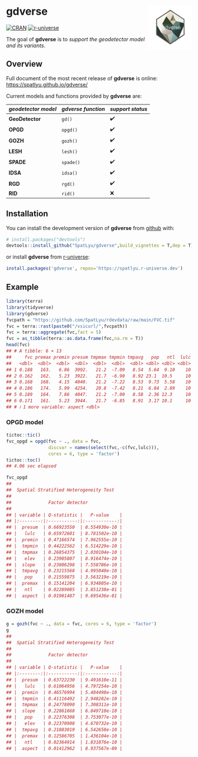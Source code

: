 
<!-- README.md is generated from README.Rmd. Please edit that file -->

# gdverse <img src="man/figures/logo.png" align="right" height="120"/>

<!-- badges: start -->

[![CRAN](https://www.r-pkg.org/badges/version/gdverse)](https://CRAN.R-project.org/package=gdverse)
[![r-universe](https://spatlyu.r-universe.dev/badges/gdverse)](https://spatlyu.r-universe.dev/gdverse)
<!-- badges: end -->

The goal of **gdverse** is to *support the geodetector model and its
variants*.

## Overview

Full document of the most recent release of **gdverse** is online:
<https://spatlyu.github.io/gdverse/>

Current models and functions provided by **gdverse** are:

| *geodetector model* | *gdverse function* | *support status* |
|---------------------|--------------------|------------------|
| **GeoDetector**     | `gd()`             | ✔️               |
| **OPGD**            | `opgd()`           | ✔️               |
| **GOZH**            | `gozh()`           | ✔️               |
| **LESH**            | `lesh()`           | ✔️               |
| **SPADE**           | `spade()`          | ✔️               |
| **IDSA**            | `idsa()`           | ✔️               |
| **RGD**             | `rgd()`            | ✔️               |
| **RID**             | `rid()`            | ❌               |

## Installation

You can install the development version of **gdverse** from
[github](https://github.com/SpatLyu/gdverse) with:

``` r
# install.packages("devtools")
devtools::install_github("SpatLyu/gdverse",build_vignettes = T,dep = T)
```

or install **gdverse** from
[r-universe](https://spatlyu.r-universe.dev/gdverse):

``` r
install.packages('gdverse', repos='https://spatlyu.r-universe.dev')
```

## Example

``` r
library(terra)
library(tidyverse)
library(gdverse)
fvcpath = "https://github.com/SpatLyu/rdevdata/raw/main/FVC.tif"
fvc = terra::rast(paste0("/vsicurl/",fvcpath))
fvc = terra::aggregate(fvc,fact = 5)
fvc = as_tibble(terra::as.data.frame(fvc,na.rm = T))
head(fvc)
## # A tibble: 6 × 13
##     fvc premax premin presum tmpmax tmpmin tmpavg   pop   ntl  lulc  elev slope
##   <dbl>  <dbl>  <dbl>  <dbl>  <dbl>  <dbl>  <dbl> <dbl> <dbl> <dbl> <dbl> <dbl>
## 1 0.188   163.   6.86  3992.   21.2  -7.09   8.54  5.64  9.10    10 1645.  2.96
## 2 0.162   162.   5.23  3922.   21.7  -6.90   8.92 23.1  10.5     10 1539.  1.86
## 3 0.168   168.   4.15  4040.   21.2  -7.22   8.53  9.73  5.58    10 1611.  3.19
## 4 0.186   174.   5.99  4254.   20.8  -7.42   8.21  6.84  2.89    10 1677.  3.32
## 5 0.189   164.   7.86  4047.   21.2  -7.00   8.58  2.36 12.3     10 1643.  2.79
## 6 0.171   161.   5.23  3944.   21.7  -6.85   8.91  3.17 10.1     10 1553.  1.93
## # ℹ 1 more variable: aspect <dbl>
```

### OPGD model

``` r
tictoc::tic()
fvc_opgd = opgd(fvc ~ ., data = fvc, 
                discvar = names(select(fvc,-c(fvc,lulc))),
                cores = 6, type = 'factor')
tictoc::toc()
## 4.06 sec elapsed
```

``` r
fvc_opgd
## 
##  Spatial Stratified Heterogeneity Test 
##  
##              Factor detector            
## 
## | variable | Q-statistic |   P-value    |
## |:--------:|:-----------:|:------------:|
## |  presum  | 0.66923550  | 8.554930e-10 |
## |   lulc   | 0.65972601  | 8.781502e-10 |
## |  premin  | 0.47166574  | 7.962555e-10 |
## |  tmpmin  | 0.44222562  | 6.514229e-10 |
## |  tmpmax  | 0.26854375  | 2.030104e-10 |
## |   elev   | 0.23905807  | 8.916474e-10 |
## |  slope   | 0.23806298  | 7.558786e-10 |
## |  tmpavg  | 0.23215568  | 4.995040e-10 |
## |   pop    | 0.21559875  | 3.563219e-10 |
## |  premax  | 0.15141204  | 6.934805e-10 |
## |   ntl    | 0.02289085  | 3.851238e-01 |
## |  aspect  | 0.01901487  | 9.695436e-01 |
```

### GOZH model

``` r
g = gozh(fvc ~ ., data = fvc, cores = 6, type = 'factor')
g
## 
##  Spatial Stratified Heterogeneity Test 
##  
##              Factor detector            
## 
## | variable | Q-statistic |   P-value    |
## |:--------:|:-----------:|:------------:|
## |  presum  | 0.63722230  | 9.491610e-11 |
## |   lulc   | 0.61064956  | 4.797254e-10 |
## |  premin  | 0.46576994  | 5.484498e-10 |
## |  tmpmin  | 0.41116492  | 2.948282e-10 |
## |  tmpmax  | 0.24778090  | 7.308311e-10 |
## |  slope   | 0.22861668  | 6.049710e-10 |
## |   pop    | 0.22376308  | 3.753077e-10 |
## |   elev   | 0.22370908  | 4.670732e-10 |
## |  tmpavg  | 0.21883019  | 6.542658e-10 |
## |  premax  | 0.12586705  | 1.436104e-10 |
## |   ntl    | 0.02364914  | 1.831876e-10 |
## |  aspect  | 0.01412962  | 8.937567e-09 |
```
